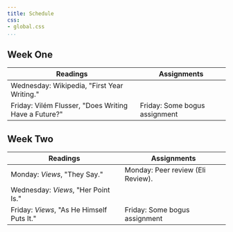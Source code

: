 ```yaml
---
title: Schedule
css:
- global.css
...
```


## Week One

Readings												|	Assignments
--------------------------------------------------------|--------------------------------
Wednesday: Wikipedia, "First Year Writing."				|	
Friday: Vilém Flusser, "Does Writing Have a Future?"	|	Friday: Some bogus assignment

## Week Two

Readings									|	Assignments
--------------------------------------------|------------------------------------
Monday: *Views*, "They Say."				|	Monday: Peer review (Eli Review).
Wednesday: *Views*, "Her Point Is."			|	
Friday: *Views*, "As He Himself Puts It."	|	Friday: Some bogus assignment
